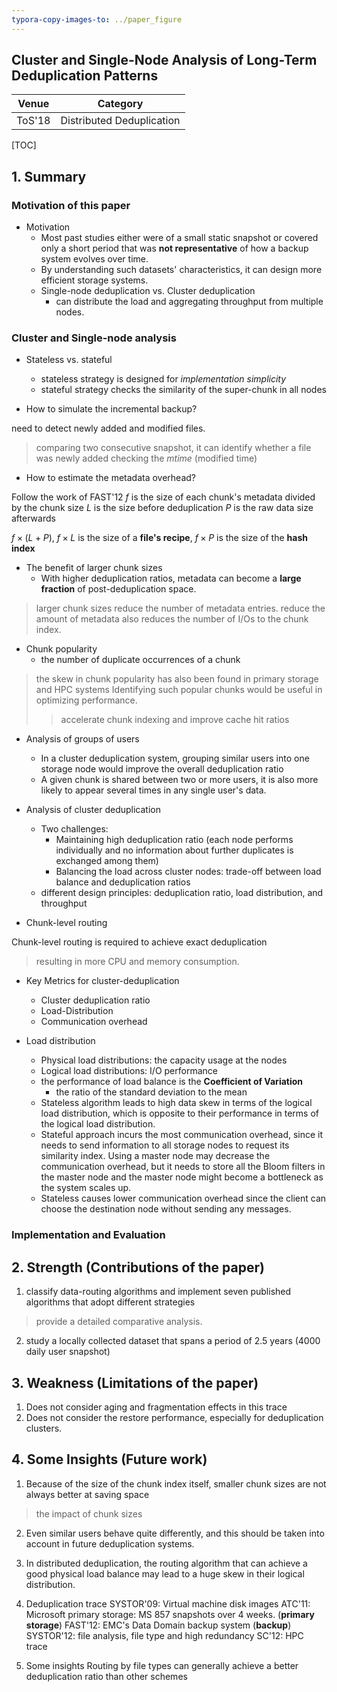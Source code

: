 ```yaml
---
typora-copy-images-to: ../paper_figure
---
```

Cluster and Single-Node Analysis of Long-Term Deduplication Patterns
------------------------------------------
|           Venue            |       Category       |
| :------------------------: | :------------------: |
| ToS'18 | Distributed Deduplication |
[TOC]

## 1. Summary
### Motivation of this paper
- Motivation
  - Most past studies either were of a small static snapshot or covered only a short period that was **not representative** of how a backup system evolves over time.
  - By understanding such datasets' characteristics, it can design more efficient storage systems.
  - Single-node deduplication vs. Cluster deduplication
    - can distribute the load and aggregating throughput from multiple nodes.

### Cluster and Single-node analysis
- Stateless vs. stateful
  - stateless strategy is designed for *implementation simplicity*
  - stateful strategy checks the similarity of the super-chunk in all nodes 

- How to simulate the incremental backup?

need to detect newly added and modified files. 
> comparing two consecutive snapshot, it can identify whether a file was newly added
> checking the *mtime* (modified time)

- How to estimate the metadata overhead?

Follow the work of FAST'12
$f$ is the size of each chunk's metadata divided by the chunk size 
$L$ is the size before deduplication
$P$ is the raw data size afterwards

$f \times (L+P)$, $f \times L$ is the size of a **file's recipe**, $f \times P$ is the size of the **hash index**

- The benefit of larger chunk sizes
  - With higher deduplication ratios, metadata can become a **large fraction** of post-deduplication space.
> larger chunk sizes reduce the number of metadata entries.
> reduce the amount of metadata also reduces the number of I/Os to the chunk index.


- Chunk popularity
  - the number of duplicate occurrences of a chunk
> the skew in chunk popularity has also been found in primary storage and HPC systems
> Identifying such popular chunks would be useful in optimizing performance.
>
> > accelerate chunk indexing and improve cache hit ratios

- Analysis of groups of users
  - In a cluster deduplication system, grouping similar users into one storage node would improve the overall deduplication ratio
  - A given chunk is shared between two or more users, it is also more likely to appear several times in any single user's data.

- Analysis of cluster deduplication
  - Two challenges:
    - Maintaining high deduplication ratio (each node performs individually and no information about further duplicates is exchanged among them)
    - Balancing the load across cluster nodes: trade-off between load balance and deduplication ratios
  - different design principles: deduplication ratio, load distribution, and throughput

- Chunk-level routing

Chunk-level routing is required to achieve exact deduplication
> resulting in more CPU and memory consumption.

- Key Metrics for cluster-deduplication 
  - Cluster deduplication ratio
  - Load-Distribution
  - Communication overhead

- Load distribution
  - Physical load distributions: the capacity usage at the nodes 
  - Logical load distributions: I/O performance
  - the performance of load balance is the **Coefficient of Variation**
    - the ratio of the standard deviation to the mean 
  - Stateless algorithm leads to high data skew in terms of the logical load distribution, which is opposite to their performance in terms of the logical load distribution. 
  - Stateful approach incurs the most communication overhead, since it needs to send information to all storage nodes to request its similarity index. Using a master node may decrease the communication overhead, but it needs to store all the Bloom filters in the master node and the master node might become a bottleneck as the system scales up.
  - Stateless causes lower communication overhead since the client can choose the destination node without sending any messages.
### Implementation and Evaluation

## 2. Strength (Contributions of the paper)

1. classify data-routing algorithms and implement seven published algorithms that adopt different strategies
> provide a detailed comparative analysis.

2. study a locally collected dataset that spans a period of 2.5 years (4000 daily user snapshot)

## 3. Weakness (Limitations of the paper)
1. Does not consider aging and fragmentation effects in this trace
2. Does not consider the restore performance, especially for deduplication clusters.


## 4. Some Insights (Future work)
1. Because of the size of the chunk index itself, smaller chunk sizes are not always better at saving space
> the impact of chunk sizes

2. Even similar users behave quite differently, and this should be taken into account in future deduplication systems.

3. In distributed deduplication, the routing algorithm that can achieve a good physical load balance may lead to a huge skew in their logical distribution.

4. Deduplication trace
SYSTOR'09: Virtual machine disk images
ATC'11: Microsoft primary storage: MS 857 snapshots over 4 weeks. (**primary storage**)
FAST'12: EMC's Data Domain backup system (**backup**)
SYSTOR'12: file analysis, file type and high redundancy 
SC'12: HPC trace

5. Some insights
Routing by file types can generally achieve a better deduplication ratio than other schemes


